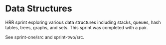 # Data Structures
HRR sprint exploring various data structures including stacks, queues, hash tables, trees, graphs, and sets. This sprint was completed with a pair.

See sprint-one/src and sprint-two/src.
